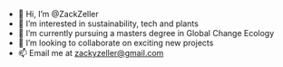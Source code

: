 - 👋 Hi, I’m @ZackZeller
- 👀 I’m interested in sustainability, tech and plants
- 🌱 I’m currently pursuing a masters degree in Global Change Ecology
- 💞️ I’m looking to collaborate on exciting new projects
- 📫 Email me at zackyzeller@gmail.com

<!---
ZackZeller/ZackZeller is a ✨ special ✨ repository because its `README.md` (this file) appears on your GitHub profile.
You can click the Preview link to take a look at your changes.
--->
